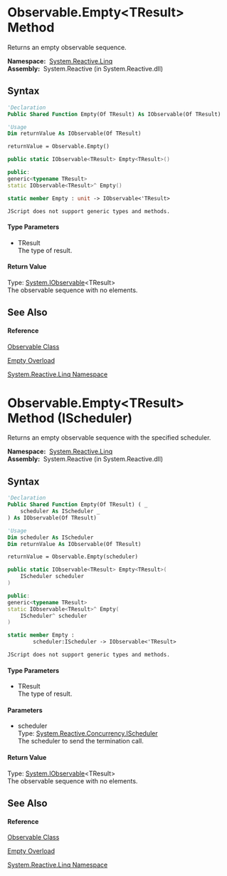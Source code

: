 # Observable.Empty\<TResult\> Method

Returns an empty observable sequence.

**Namespace:**  [System.Reactive.Linq](System.Reactive.Linq\System.Reactive.Linq.md)  
**Assembly:**  System.Reactive (in System.Reactive.dll)

## Syntax

```vb
'Declaration
Public Shared Function Empty(Of TResult) As IObservable(Of TResult)
```

```vb
'Usage
Dim returnValue As IObservable(Of TResult)

returnValue = Observable.Empty()
```

```csharp
public static IObservable<TResult> Empty<TResult>()
```

```c++
public:
generic<typename TResult>
static IObservable<TResult>^ Empty()
```

```fsharp
static member Empty : unit -> IObservable<'TResult> 
```

```jscript
JScript does not support generic types and methods.
```

#### Type Parameters

- TResult  
  The type of result.

#### Return Value

Type: [System.IObservable](https://msdn.microsoft.com/en-us/library/Dd990377)\<TResult\>  
The observable sequence with no elements.

## See Also

#### Reference

[Observable Class](Observable\Observable.md)

[Empty Overload](Empty\Observable.Empty.md)

[System.Reactive.Linq Namespace](System.Reactive.Linq\System.Reactive.Linq.md)







# Observable.Empty\<TResult\> Method (IScheduler)

Returns an empty observable sequence with the specified scheduler.

**Namespace:**  [System.Reactive.Linq](System.Reactive.Linq\System.Reactive.Linq.md)  
**Assembly:**  System.Reactive (in System.Reactive.dll)

## Syntax

```vb
'Declaration
Public Shared Function Empty(Of TResult) ( _
    scheduler As IScheduler _
) As IObservable(Of TResult)
```

```vb
'Usage
Dim scheduler As IScheduler
Dim returnValue As IObservable(Of TResult)

returnValue = Observable.Empty(scheduler)
```

```csharp
public static IObservable<TResult> Empty<TResult>(
    IScheduler scheduler
)
```

```c++
public:
generic<typename TResult>
static IObservable<TResult>^ Empty(
    IScheduler^ scheduler
)
```

```fsharp
static member Empty : 
        scheduler:IScheduler -> IObservable<'TResult> 
```

```jscript
JScript does not support generic types and methods.
```

#### Type Parameters

- TResult  
  The type of result.

#### Parameters

- scheduler  
  Type: [System.Reactive.Concurrency.IScheduler](IScheduler\IScheduler.md)  
  The scheduler to send the termination call.

#### Return Value

Type: [System.IObservable](https://msdn.microsoft.com/en-us/library/Dd990377)\<TResult\>  
The observable sequence with no elements.

## See Also

#### Reference

[Observable Class](Observable\Observable.md)

[Empty Overload](Empty\Observable.Empty.md)

[System.Reactive.Linq Namespace](System.Reactive.Linq\System.Reactive.Linq.md)








